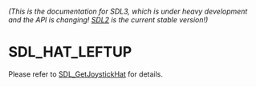###### (This is the documentation for SDL3, which is under heavy development and the API is changing! [SDL2](https://wiki.libsdl.org/SDL2/) is the current stable version!)
# SDL_HAT_LEFTUP

Please refer to [SDL_GetJoystickHat](SDL_GetJoystickHat) for details.

